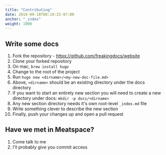 ```yaml
---
title: "Contributing"
date: 2018-09-18T00:19:23-07:00
anchor: "_index"
weight: 1000
---
```


## Write some docs

1. Fork the repository - https://github.com/freakingdocs/website
1. Clone your forked repository
1. On mac, `brew install hugo`
1. Change to the root of the project
1. Run `hugo new <dirname>/<my-new-doc-file.md>`
1. Above, `<dirname>` should be an existing directory under the docs directory
1. If you want to start an entirely new section you will need to create a new directory under docs: `mkdir -p docs/<dirname>`
1. Any new section directory needs it's own root-level `_index.md` file
1. Write something clever to describe the new section
1. Finally, push your changes up and open a pull request

## Have we met in Meatspace?

1. Come talk to me
1. I'll probably give you commit access